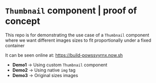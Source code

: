 # `Thumbnail` component | proof of concept

This repo is for demonstrating the use case of a `Thumbnail` component where we want different images sizes to fit proportionally under a fixed container

It can be seen online at: https://build-powssvyrnx.now.sh
- **Demo1** → Using custom `Thumbnail` component
- **Demo2** → Using native `img` tag
- **Demo3** → Original sizes images